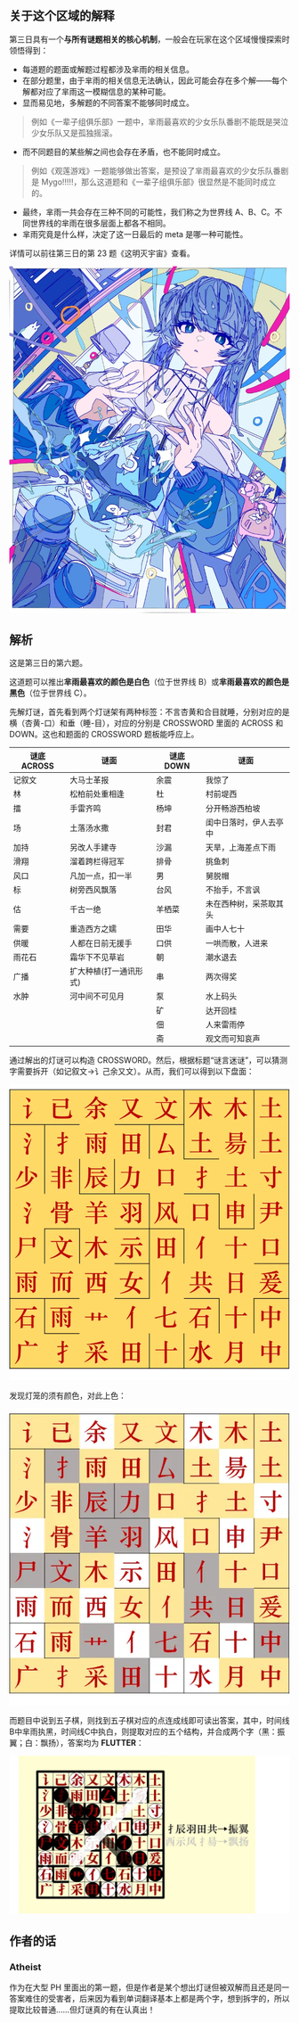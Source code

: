 ## 关于这个区域的解释

第三日具有一个**与所有谜题相关的核心机制**，一般会在玩家在这个区域慢慢探索时领悟得到：

- 每道题的题面或解题过程都涉及芈雨的相关信息。
- 在部分题里，由于芈雨的相关信息无法确认，因此可能会存在多个解——每个解都对应了芈雨这一模糊信息的某种可能。
- 显而易见地，多解题的不同答案不能够同时成立。

> 例如《一辈子组俱乐部》一题中，芈雨最喜欢的少女乐队番剧不能既是哭泣少女乐队又是孤独摇滚。

- 而不同题目的某些解之间也会存在矛盾，也不能同时成立。

> 例如《观莲游戏》一题能够做出答案，是预设了芈雨最喜欢的少女乐队番剧是 Mygo!!!!!，那么这道题和《一辈子组俱乐部》很显然是不能同时成立的。

- 最终，芈雨一共会存在三种不同的可能性，我们称之为世界线 A、B、C。不同世界线的芈雨在很多层面上都各不相同。
- 芈雨究竟是什么样，决定了这一日最后的 meta 是哪一种可能性。

详情可以前往第三日的第 23 题《这明灭宇宙》查看。

<img class="puzzle-image" src="media/solution/day3_premeta/4.webp" alt="">

## 解析

这是第三日的第六题。

这道题可以推出**芈雨最喜欢的颜色是白色**（位于世界线 B）或**芈雨最喜欢的颜色是黑色**（位于世界线 C）。

先解灯谜，首先看到两个灯谜架有两种标签：不言杏黄和合目就睡，分别对应的是横（杏黄-口）和垂（睡-目），对应的分别是 CROSSWORD 里面的 ACROSS 和 DOWN。这也和题面的 CROSSWORD 题板能呼应上。

|谜底 ACROSS|谜面|谜底 DOWN|谜面|
|-|-|-|-|
|记叙文|大马士革报|余震|我惊了|
|林|松柏前处重相逢|杜|村前堤西|
|擂|手雷齐鸣|杨坤|分开畅游西柏坡|
|场|土落汤水撒|封君|闺中日落时，伊人去亭中|
|加持|另改人手建寺|沙漏|天旱，上海差点下雨|
|滑翔|溜着跨栏得冠军|排骨|挑鱼刺|
|风口|凡加一点，扣一半|男|舅脱帽|
|标|树旁西风飘落|台风|不抬手，不言讽|
|估|千古一绝|羊栖菜|未在西种树，采茶取其头|
|需要|重造西方之嬬|田华|画中人七十|
|供暖|人都在日前无援手|口供|一哄而散，人进来|
|雨花石|霜华下不见草岩|朝|潮水退去|
|广播|扩大种植(打一通讯形式)|串|两次得奖|
|水肿|河中间不可见月|泵|水上码头|
| | |矿|达开回桂|
| | |佃|人来雷雨停|
| | |斋|观文而可知哀声|

通过解出的灯谜可以构造 CROSSWORD。然后，根据标题“谜言迷谜”，可以猜测字需要拆开（如记叙文→讠己余又文）。从而，我们可以得到以下盘面：

<img class="puzzle-image" src="media/solution/day3_06/1.webp" alt="">

发现灯笼的须有颜色，对此上色：

<img class="puzzle-image" src="media/solution/day3_06/2.webp" alt="">

而题目中说到五子棋，则找到五子棋对应的点连成线即可读出答案，其中，时间线B中芈雨执黑，时间线C中执白，则提取对应的五个结构，并合成两个字（黑：振翼；白：飘扬），答案均为 **FLUTTER**：

<img class="puzzle-image" src="media/solution/day3_06/3.webp" alt="">

## 作者的话

### Atheist

作为在大型 PH 里面出的第一题，但是作者是某个想出灯谜但被双解而且还是同一答案难住的受害者，后来因为看到单词翻译基本上都是两个字，想到拆字的，所以提取比较普通……但灯谜真的有在认真出！